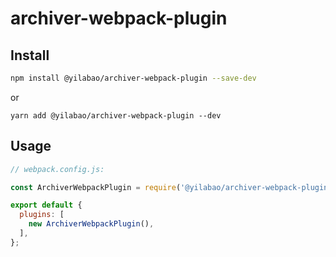 # archiver-webpack-plugin

## Install

```bash
npm install @yilabao/archiver-webpack-plugin --save-dev
```
or
```
yarn add @yilabao/archiver-webpack-plugin --dev
```

## Usage

```js
// webpack.config.js:

const ArchiverWebpackPlugin = require('@yilabao/archiver-webpack-plugin');

export default {
  plugins: [
    new ArchiverWebpackPlugin(),
  ],
};
```
